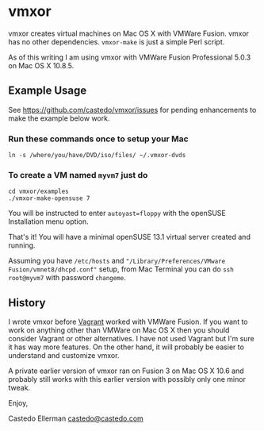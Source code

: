 vmxor
=====

vmxor creates virtual machines on Mac OS X with VMWare Fusion. vmxor has no
other dependencies. `vmxor-make` is just a simple Perl script.

As of this writing I am using vmxor with VMWare Fusion Professional 5.0.3 on
Mac OS X 10.8.5.


Example Usage
-------------

See https://github.com/castedo/vmxor/issues for pending enhancements to make
the example below work.

### Run these commands once to setup your Mac

```
ln -s /where/you/have/DVD/iso/files/ ~/.vmxor-dvds
```

### To create a VM named `myvm7` just do

```
cd vmxor/examples
./vmxor-make-opensuse 7
```

You will be instructed to enter `autoyast=floppy` with the openSUSE
Installation menu option.

That's it! You will have a minimal openSUSE 13.1 virtual server created and running.

Assuming you have `/etc/hosts` and
`"/Library/Preferences/VMware Fusion/vmnet8/dhcpd.conf"` setup,
from Mac Terminal you can do `ssh root@myvm7` with password `changeme`.


History
-------

I wrote vmxor before [Vagrant](http://www.vagrantup.com) worked with VMWare
Fusion. If you want to work on anything other than VMWare on Mac OS X then you
should consider Vagrant or other alternatives. I have not used Vagrant but I'm
sure it has way more features. On the other hand, it will probably be easier to
understand and customize vmxor.

A private earlier version of vmxor ran on Fusion 3 on Mac OS X 10.6 and
probably still works with this earlier version with possibly only one minor
tweak.



Enjoy,

Castedo Ellerman <castedo@castedo.com>

